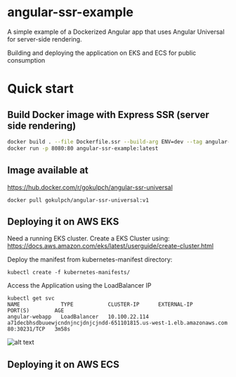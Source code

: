 # angular-ssr-example

A simple example of a Dockerized Angular app that uses Angular Universal for server-side rendering.

Building and deploying the application on EKS and ECS for public consumption

# Quick start

## Build Docker image with Express SSR (server side rendering)

```bash
docker build . --file Dockerfile.ssr --build-arg ENV=dev --tag angular-ssr-example:latest
docker run -p 8080:80 angular-ssr-example:latest
```

## Image available at

https://hub.docker.com/r/gokulpch/angular-ssr-universal

```
docker pull gokulpch/angular-ssr-universal:v1
```

## Deploying it on AWS EKS

Need a running EKS cluster. Create a EKS Cluster using: https://docs.aws.amazon.com/eks/latest/userguide/create-cluster.html

Deploy the manifest from kubernetes-manifest directory:

```
kubectl create -f kubernetes-manifests/
```

Access the Application using the LoadBalancer IP

```
kubectl get svc
NAME             TYPE           CLUSTER-IP      EXTERNAL-IP                                                              PORT(S)        AGE
angular-webapp   LoadBalancer   10.100.22.114   a71decbhsdbuuewjcndnjncjdnjcjndd-651101815.us-west-1.elb.amazonaws.com   80:30231/TCP   3m58s
```

![alt text](https://https://github.com/gokulpch/angular-ssr-example/blob/master/images/ang-app-eks-1.png)

## Deploying it on AWS ECS
